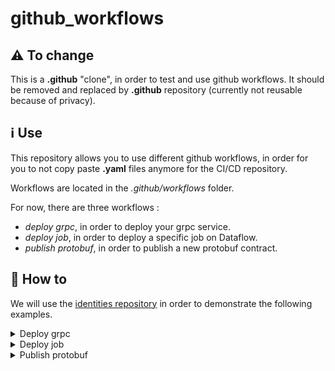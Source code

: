 # github_workflows

## :warning: To change
This is a **.github** "clone", in order to test and use github workflows. 
It should be removed and replaced by **.github** repository (currently not reusable because of privacy).

## :information_source: Use

This repository allows you to use different github workflows, in order for you to not copy paste **.yaml** files anymore for the CI/CD repository.

Workflows are located in the _.github/workflows_ folder.

For now, there are three workflows :

 - _deploy grpc_, in order to deploy your grpc service.
 - _deploy job_, in order to deploy a specific job on Dataflow.
 - _publish protobuf_, in order to publish a new protobuf contract.


## :green_book: How to

We will use the [identities repository](https://github.com/Attraqt/identities/tree/master/.github/workflows) in order to demonstrate the following examples.

<details>

<summary> Deploy grpc </summary>

The workflow is located [here](https://github.com/Attraqt/github_workflows/blob/main/.github/workflows/deploy-grpc.yml).

#### Inputs

| Input                 | Description                                                             | Type    | Example                                                                                                                             |
|-----------------------|-------------------------------------------------------------------------|---------|-------------------------------------------------------------------------------------------------------------------------------------|
| **module_name**       | Name of the module                                                      | String  | _identities_                                                                                                                        |
| **service_name**      | Name of the service                                                     | String  | _config-grpc_, for [deploy-config-grpc](https://github.com/Attraqt/identities/blob/master/.github/workflows/deploy-config-grpc.yml) |
| **deploy_on_gateway** | To set if a docker image has to be pushed on the gateway (**optional**) | Boolean | _true_, for [deploy-grpc **in items**](https://github.com/Attraqt/items/blob/master/.github/workflows/deploy-grpc.yml)              |


#### Secrets

| Secret                              | Required           | 
|-------------------------------------|--------------------|
| GCP_PUBLISHER_SERVICE_ACCOUNT_KEY   | :white_check_mark: |
| GH_PACKAGES_READ_ACCESS_TOKEN       | :white_check_mark: |
| GH_DEPLOYMENT_CREATION_ACCESS_TOKEN | :white_check_mark: |

</details>

<details>

<summary> Deploy job </summary>

The workflow is located [here](https://github.com/Attraqt/github_workflows/blob/main/.github/workflows/deploy-job.yml).

#### Inputs

| Input           | Description        | Type   | Example                                                                                                                                                            |
|-----------------|--------------------|--------|--------------------------------------------------------------------------------------------------------------------------------------------------------------------|
| **module_name** | Name of the module | String | _identities_                                                                                                                                                       |
| **job_name**    | Name of the job    | String | _user-merges-router_, for [deploy-jobs-user-merges-router](https://github.com/Attraqt/identities/blob/master/.github/workflows/deploy-jobs-user-merges-router.yml) |

#### Secrets

| Secret                              | Required                      |
|-------------------------------------|-------------------------------|
| GCP_PUBLISHER_SERVICE_ACCOUNT_KEY   | :white_check_mark:            |
| GH_PACKAGES_READ_ACCESS_TOKEN       | :white_check_mark:            |
| GH_DEPLOYMENT_CREATION_ACCESS_TOKEN | :white_check_mark:            |
| ARTIFACTORY_PASSWORD                | :negative_squared_cross_mark: |

</details>

<details>

<summary>Publish protobuf</summary>

The workflow is located [here](https://github.com/Attraqt/github_workflows/blob/main/.github/workflows/publish-protobuf.yml).

#### Inputs

| Input            | Description         | Type   | Example                                                                                                                             |
|------------------|---------------------|--------|-------------------------------------------------------------------------------------------------------------------------------------|
| **module_name**  | Name of the module  | String | _identities_                                                                                                                        |

#### Secrets

| Secret                            | Required           | 
|-----------------------------------|--------------------|
| GCP_PUBLISHER_SERVICE_ACCOUNT_KEY | :white_check_mark: |
| GITHUB_TOKEN                      | :white_check_mark: |

</details>